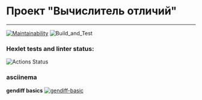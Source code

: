 # Проект "Вычислитель отличий"

---
[![Maintainability](https://api.codeclimate.com/v1/badges/f4f501f2dddceddbb013/maintainability)](https://codeclimate.com/github/sinist3rr/python-project-lvl2/maintainability)
![Build_and_Test](https://github.com/sinist3rr/python-project-lvl2/workflows/gendiff/badge.svg)


### Hexlet tests and linter status:
![Actions Status](/workflows/hexlet-check/badge.svg)

### asciinema

**gendiff basics**
[![gendiff-basic](https://asciinema.org/a/u2NB0QMgdrHexiLZM2iKkfZ0G.svg)](https://asciinema.org/a/u2NB0QMgdrHexiLZM2iKkfZ0G)

